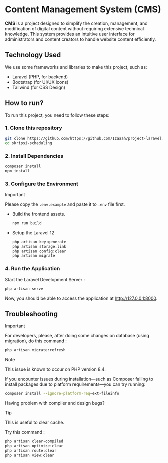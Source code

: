 # Content Management System (CMS)
**CMS** is a project designed to simplify the creation, management, and modification of digital content without requiring extensive technical knowledge. This system provides an intuitive user interface for administrators and content creators to handle website content efficiently.

## Technology Used

We use some frameworks and libraries to make this project, such as:
- Laravel (PHP, for backend)
- Bootstrap (for UI/UX icons)
- Tailwind (for CSS Design)


## How to run?

To run this project, you need to follow these steps:

### 1. Clone this repository

```bash
git clone https://github.com/https://github.com/Izaaah/project-laravel.git
cd skripsi-scheduling
```

### 2. Install Dependencies

```bash
composer install
npm install
```

### 3. Configure the Environment

> [!IMPORTANT] 
> Please copy the `.env.example` and paste it to `.env` file first.

- Build the frontend assets.

    ```bash
    npm run build
    ```

- Setup the Laravel 12

    ```bash
    php artisan key:generate
    php artisan storage:link
    php artisan config:clear
    php artisan migrate
    ```

### 4. Run the Application

Start the Laravel Development Server :

```bash
php artisan serve
```

Now, you should be able to access the application at http://127.0.0.1:8000.

## Troubleshooting

> [!IMPORTANT]
> For developers, please, after doing some changes on database (using migration), do this command : 

```bash
php artisan migrate:refresh
```

> [!NOTE]
> This issue is known to occur on PHP version 8.4.

If you encounter issues during installation—such as Composer failing to install packages due to platform requirements—you can try running:

```bash
composer install --ignore-platform-req=ext-fileinfo
```

Having problem with compiler and design bugs?

> [!TIP]
> This is useful to clear cache.

Try this command : 
```bash
php artisan clear-compiled
php artisan optimize:clear
php artisan route:clear
php artisan view:clear
```
